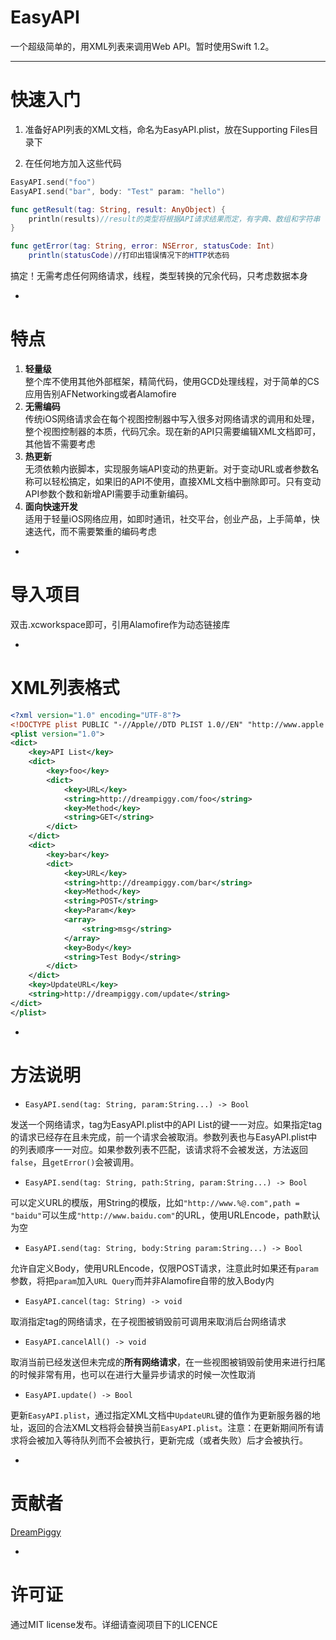 # EasyAPI

一个超级简单的，用XML列表来调用Web API。暂时使用Swift 1.2。

---

# 快速入门

1. 准备好API列表的XML文档，命名为EasyAPI.plist，放在Supporting Files目录下

2. 在任何地方加入这些代码

```swift
EasyAPI.send("foo")
EasyAPI.send("bar", body: "Test" param: "hello")

func getResult(tag: String, result: AnyObject) {
	println(results)//result的类型将根据API请求结果而定，有字典、数组和字符串
}

func getError(tag: String, error: NSError, statusCode: Int)
	println(statusCode)//打印出错误情况下的HTTP状态码
```

搞定！无需考虑任何网络请求，线程，类型转换的冗余代码，只考虑数据本身

-
# 特点
>
1. **轻量级**    
	整个库不使用其他外部框架，精简代码，使用GCD处理线程，对于简单的CS应用告别AFNetworking或者Alamofire
2. **无需编码**    
	传统iOS网络请求会在每个视图控制器中写入很多对网络请求的调用和处理，整个视图控制器的本质，代码冗余。现在新的API只需要编辑XML文档即可，其他皆不需要考虑
3. **热更新**    
	无须依赖内嵌脚本，实现服务端API变动的热更新。对于变动URL或者参数名称可以轻松搞定，如果旧的API不使用，直接XML文档中删除即可。只有变动API参数个数和新增API需要手动重新编码。
4. **面向快速开发**    
	适用于轻量iOS网络应用，如即时通讯，社交平台，创业产品，上手简单，快速迭代，而不需要繁重的编码考虑

-
# 导入项目
双击.xcworkspace即可，引用Alamofire作为动态链接库

-
# XML列表格式

```xml
<?xml version="1.0" encoding="UTF-8"?>
<!DOCTYPE plist PUBLIC "-//Apple//DTD PLIST 1.0//EN" "http://www.apple.com/DTDs/PropertyList-1.0.dtd">
<plist version="1.0">
<dict>
	<key>API List</key>
	<dict>
		<key>foo</key>
		<dict>
			<key>URL</key>
			<string>http://dreampiggy.com/foo</string>
			<key>Method</key>
			<string>GET</string>
		</dict>
	</dict>
	<dict>
		<key>bar</key>
		<dict>
			<key>URL</key>
			<string>http://dreampiggy.com/bar</string>
			<key>Method</key>
			<string>POST</string>
			<key>Param</key>
			<array>
				<string>msg</string>
			</array>
			<key>Body</key>
			<string>Test Body</string>
		</dict>
	</dict>
	<key>UpdateURL</key>
	<string>http://dreampiggy.com/update</string>
</dict>
</plist>
```

-
# 方法说明

+ `EasyAPI.send(tag: String, param:String...) -> Bool`

发送一个网络请求，tag为EasyAPI.plist中的API List的键一一对应。如果指定tag的请求已经存在且未完成，前一个请求会被取消。参数列表也与EasyAPI.plist中的列表顺序一一对应。如果参数列表不匹配，该请求将不会被发送，方法返回`false`，且`getError()`会被调用。

+ `EasyAPI.send(tag: String, path:String, param:String...) -> Bool`

可以定义URL的模版，用String的模版，比如`"http://www.%@.com",path = "baidu"`可以生成`"http://www.baidu.com"`的URL，使用URLEncode，path默认为空

+ `EasyAPI.send(tag: String, body:String param:String...) -> Bool`

允许自定义Body，使用URLEncode，仅限POST请求，注意此时如果还有`param`参数，将把`param`加入`URL Query`而并非Alamofire自带的放入Body内

+ `EasyAPI.cancel(tag: String) -> void`

取消指定tag的网络请求，在子视图被销毁前可调用来取消后台网络请求

+ `EasyAPI.cancelAll() -> void`

取消当前已经发送但未完成的**所有网络请求**，在一些视图被销毁前使用来进行扫尾的时候非常有用，也可以在进行大量异步请求的时候一次性取消

+ `EasyAPI.update() -> Bool`

更新`EasyAPI.plist`，通过指定XML文档中`UpdateURL`键的值作为更新服务器的地址，返回的合法XML文档将会替换当前`EasyAPI.plist`。注意：在更新期间所有请求将会被加入等待队列而不会被执行，更新完成（或者失败）后才会被执行。

-
# 贡献者

[DreamPiggy](https://github.com/lizhuoli1126)

-
# 许可证

通过MIT license发布。详细请查阅项目下的LICENCE